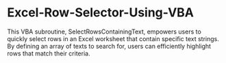 # Excel-Row-Selector-Using-VBA
This VBA subroutine, SelectRowsContainingText, empowers users to quickly select rows in an Excel worksheet that contain specific text strings. By defining an array of texts to search for, users can efficiently highlight rows that match their criteria.
